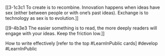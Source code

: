 [[3-1c3c1 To create is to recombine. Innovation happens when ideas have sex (either between people or with one’s past ideas). Exchange is to technology as sex is to evolution.]]

[[9-4b3e3 The easier something is to read, the more deeply readers will engage with your ideas. Keep the friction low.]]

How to write effectively [refer to the top #LearnInPublic cards]
#develop 
#LearnInPublic 
